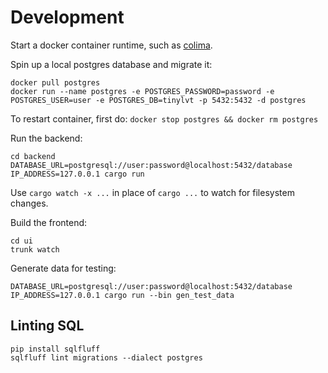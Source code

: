 # Development

Start a docker container runtime, such as [colima](https://github.com/abiosoft/colima).

Spin up a local postgres database and migrate it:

```
docker pull postgres
docker run --name postgres -e POSTGRES_PASSWORD=password -e POSTGRES_USER=user -e POSTGRES_DB=tinylvt -p 5432:5432 -d postgres
```

To restart container, first do: `docker stop postgres && docker rm postgres`

Run the backend:

```
cd backend
DATABASE_URL=postgresql://user:password@localhost:5432/database IP_ADDRESS=127.0.0.1 cargo run
```

Use `cargo watch -x ...` in place of `cargo ...` to watch for filesystem changes.

Build the frontend:

```
cd ui
trunk watch
```

Generate data for testing:

```
DATABASE_URL=postgresql://user:password@localhost:5432/database IP_ADDRESS=127.0.0.1 cargo run --bin gen_test_data
```

## Linting SQL

```
pip install sqlfluff
sqlfluff lint migrations --dialect postgres
```
